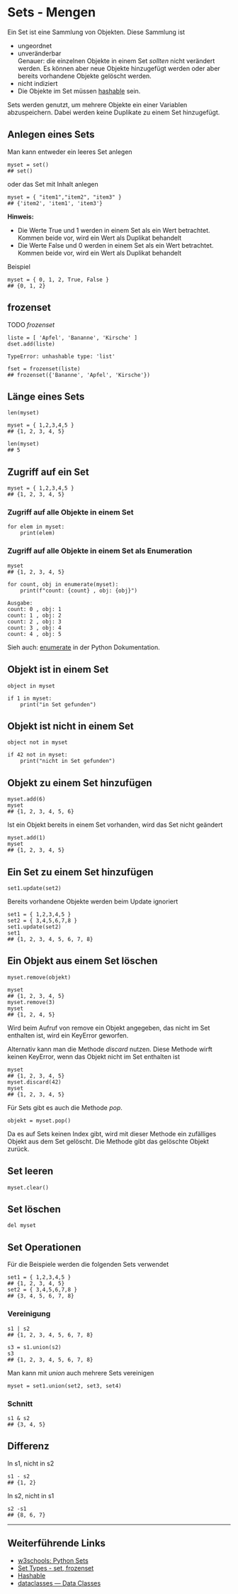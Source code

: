 # Sets - Mengen
Ein Set ist eine Sammlung von Objekten. Diese 
Sammlung ist

* ungeordnet
* unveränderbar  
  Genauer: die einzelnen Objekte in einem Set 
  *sollten* nicht verändert werden. Es können aber
  neue Objekte hinzugefügt werden oder aber 
  bereits vorhandene Objekte gelöscht werden.
* nicht indiziert
* Die Objekte im Set müssen [hashable](./hashable.md)
  sein.

Sets werden genutzt, um mehrere Objekte ein einer
Variablen abzuspeichern. Dabei werden keine Duplikate
zu einem Set hinzugefügt.

## Anlegen eines Sets
Man kann entweder ein leeres Set anlegen

    myset = set()
    ## set()

oder das Set mit Inhalt anlegen

    myset = { "item1","item2", "item3" }
    ## {'item2', 'item1', 'item3'}

__Hinweis:__  
* Die Werte True und 1 werden in einem Set als ein
  Wert betrachtet. Kommen beide vor, wird ein Wert als
  Duplikat behandelt
* Die Werte False und 0 werden in einem Set als ein
  Wert betrachtet. Kommen beide vor, wird ein Wert als
  Duplikat behandelt

Beispiel

    myset = { 0, 1, 2, True, False }
    ## {0, 1, 2}

## frozenset
TODO _frozenset_

    liste = [ 'Apfel', 'Bananne', 'Kirsche' ]
    dset.add(liste)

    TypeError: unhashable type: 'list'

    fset = frozenset(liste)
    ## frozenset({'Bananne', 'Apfel', 'Kirsche'})

## Länge eines Sets

    len(myset)

    myset = { 1,2,3,4,5 }
    ## {1, 2, 3, 4, 5}
    
    len(myset)
    ## 5

## Zugriff auf ein Set

    myset = { 1,2,3,4,5 }
    ## {1, 2, 3, 4, 5}

### Zugriff auf alle Objekte in einem Set

    for elem in myset:
        print(elem)

### Zugriff auf alle Objekte in einem Set als Enumeration

    myset
    ## {1, 2, 3, 4, 5}
    
    for count, obj in enumerate(myset):
        print(f"count: {count} , obj: {obj}")
    
    Ausgabe:
    count: 0 , obj: 1
    count: 1 , obj: 2
    count: 2 , obj: 3
    count: 3 , obj: 4
    count: 4 , obj: 5

Sieh auch: [enumerate](https://docs.python.org/3/library/functions.html#enumerate) in der
Python Dokumentation.

## Objekt ist in einem Set

    object in myset

    if 1 in myset:
        print("in Set gefunden")

## Objekt ist nicht in einem Set

    object not in myset

    if 42 not in myset:
        print("nicht in Set gefunden")

## Objekt zu einem Set hinzufügen

    myset.add(6)
    myset
    ## {1, 2, 3, 4, 5, 6}

Ist ein Objekt bereits in einem Set vorhanden, wird
das Set nicht geändert

    myset.add(1)
    myset
    ## {1, 2, 3, 4, 5}

## Ein Set zu einem Set hinzufügen

    set1.update(set2)

Bereits vorhandene Objekte werden beim Update
ignoriert

    set1 = { 1,2,3,4,5 }
    set2 = { 3,4,5,6,7,8 }
    set1.update(set2)
    set1
    ## {1, 2, 3, 4, 5, 6, 7, 8}

## Ein Objekt aus einem Set löschen

    myset.remove(objekt)

    myset
    ## {1, 2, 3, 4, 5}
    myset.remove(3)
    myset
    ## {1, 2, 4, 5}

Wird beim Aufruf von remove ein Objekt angegeben,
das nicht im Set enthalten ist, wird ein KeyError
geworfen.

Alternativ kann man die Methode _discard_ nutzen.
Diese Methode wirft keinen KeyError, wenn das 
Objekt nicht im Set enthalten ist

    myset
    ## {1, 2, 3, 4, 5}
    myset.discard(42)
    myset
    ## {1, 2, 3, 4, 5}

Für Sets gibt es auch die Methode _pop_.

    objekt = myset.pop()

Da es auf Sets keinen Index gibt, wird mit dieser 
Methode ein zufälliges Objekt aus dem Set gelöscht. 
Die Methode gibt das gelöschte Objekt zurück.

## Set leeren

    myset.clear()

## Set löschen

    del myset

## Set Operationen
Für die Beispiele werden die folgenden Sets 
verwendet

    set1 = { 1,2,3,4,5 }
    ## {1, 2, 3, 4, 5} 
    set2 = { 3,4,5,6,7,8 }
    ## {3, 4, 5, 6, 7, 8}

### Vereinigung

    s1 | s2
    ## {1, 2, 3, 4, 5, 6, 7, 8}

    s3 = s1.union(s2)
    s3
    ## {1, 2, 3, 4, 5, 6, 7, 8}

Man kann mit _union_ auch mehrere Sets vereinigen

    myset = set1.union(set2, set3, set4)

### Schnitt

    s1 & s2
    ## {3, 4, 5}

## Differenz

In s1, nicht in s2

    s1 - s2
    ## {1, 2}
    
In s2, nicht in s1

    s2 -s1
    ## {8, 6, 7}

---

## Weiterführende Links

* [w3schools: Python Sets](https://www.w3schools.com/python/python_sets.asp)
* [Set Types - set, frozenset](https://docs.python.org/3/library/stdtypes.html#set-types-set-frozenset)
* [Hashable](https://docs.python.org/3/glossary.html#term-hashable)
* [dataclasses — Data Classes](https://docs.python.org/3/library/dataclasses.html#module-dataclasses)
 